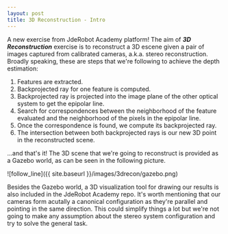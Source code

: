 ```yaml
---
layout: post
title: 3D Reconstruction - Intro
---
```


A new exercise from JdeRobot Academy platform! The aim of ***3D Reconstruction*** exercise is to reconstruct a 3D escene given a pair of images captured from calibrated cameras, a.k.a. stereo reconstruction. Broadly speaking, these are steps that we're following to achieve the depth estimation:
1. Features are extracted.
2. Backprojected ray for one feature is computed.
3. Backprojected ray is projected into the image plane of the other optical system to get the epipolar line.
4. Search for correspondences between the neighborhood of the feature evaluated and the neighborhood of the pixels in the epipolar line.
5. Once the correspondence is found, we compute its backprojected ray.
6. The intersection between both backprojected rays is our new 3D point in the reconstructed scene.

...and that's it! The 3D scene that we're going to reconstruct is provided as a Gazebo world, as can be seen in the following picture.

![follow_line]({{ site.baseurl }}/images/3drecon/gazebo.png)

Besides the Gazebo world, a 3D visualization tool for drawing our results is also included in the JdeRobot Academy repo. It's worth mentioning that our cameras form acutally a canonical configuration as they're parallel and pointing in the same direction. This could simplify things a lot but we're not going to make any assumption about the stereo system configuration and try to solve the general task.
